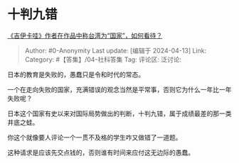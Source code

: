 # 十判九错
[《吉伊卡哇》作者在作品中称台湾为“国家”，如何看待？](https://www.zhihu.com/question/652364515/answer/3464986892)

> Author: #0-Anonymity
> Last update: [编辑于 2024-04-13]
> Link:
> Category: #【答集】/04-社科答集 
> Tag: 
> 评论区:
> 泛讨论:

日本的教育是失败的，愚蠢只是令和时代的常态。

一个在走向失败的国家，充满错误的观念当然是平常事，否则它为什么一年比一年失败呢？

日本这个国家有史以来对国际局势做出的判断，十判九错，属于成绩最差的那一类井底之蛙。

你这个就像要人评论一个一贯不及格的学生咋又做错了一道题。

这种请求是应该先交点钱的，否则谁有时间来应付这无边际的愚蠢。